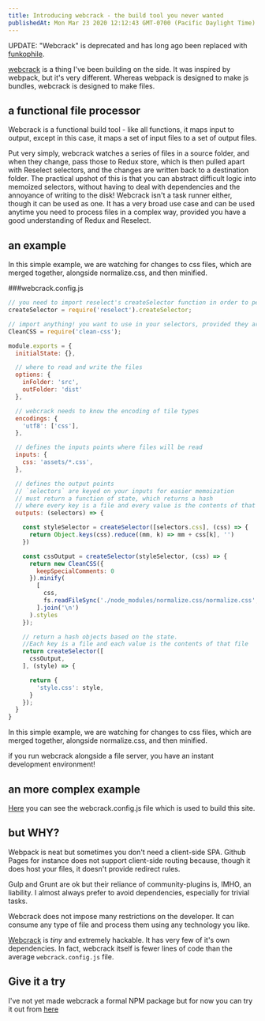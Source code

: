 ```yaml
---
title: Introducing webcrack - the build tool you never wanted
publishedAt: Mon Mar 23 2020 12:12:43 GMT-0700 (Pacific Daylight Time)
---
```


UPDATE: "Webcrack" is deprecated and has long ago been replaced with [funkophile](https://www.npmjs.com/package/funkophile).

[webcrack](https://github.com/adamwong246/adamwong246.github.io/tree/dev/webcrack) is a thing I've been building on the side. It was inspired by webpack, but it's very different. Whereas webpack is designed to make js bundles, webcrack is designed to make files.

## a functional file processor

Webcrack is a functional build tool - like all functions, it maps input to output, except in this case, it maps a set of input files to a set of output files.

Put very simply, webcrack watches a series of files in a source folder, and when they change, pass those to Redux store, which is then pulled apart with Reselect selectors, and the changes are written back to a destination folder. The practical upshot of this is that you can abstract difficult logic into memoized selectors, without having to deal with dependencies and the annoyance of writing to the disk! Webcrack isn't a task runner either, though it can be used as one. It has a very broad use case and can be used anytime you need to process files in a complex way, provided you have a good understanding of Redux and Reselect.

## an example

In this simple example, we are watching for changes to css files, which are merged together, alongside normalize.css, and then minified.

###webcrack.config.js

```javascript
// you need to import reselect's createSelector function in order to perform memoized logic
createSelector = require('reselect').createSelector;

// import anything! you want to use in your selectors, provided they are *purely functional*
CleanCSS = require('clean-css');

module.exports = {
  initialState: {},

  // where to read and write the files
  options: {
    inFolder: 'src',
    outFolder: 'dist'
  },

  // webcrack needs to know the encoding of tile types
  encodings: {
    'utf8': ['css'],
  },

  // defines the inputs points where files will be read
  inputs: {
    css: 'assets/*.css',
  },

  // defines the output points
  // `selectors` are keyed on your inputs for easier memoization
  // must return a function of state, which returns a hash
  // where every key is a file and every value is the contents of that file
  outputs: (selectors) => {

    const styleSelector = createSelector([selectors.css], (css) => {
      return Object.keys(css).reduce((mm, k) => mm + css[k], '')
    })

    const cssOutput = createSelector(styleSelector, (css) => {
      return new CleanCSS({
        keepSpecialComments: 0
      }).minify(
        [
          css,
          fs.readFileSync('./node_modules/normalize.css/normalize.css', 'utf8')
        ].join('\n')
      ).styles
    });

    // return a hash objects based on the state.
    //Each key is a file and each value is the contents of that file
    return createSelector([
      cssOutput,
    ], (style) => {

      return {
        'style.css': style,
      }
    });
  }
}
```
In this simple example, we are watching for changes to css files, which are merged together, alongside normalize.css, and then minified.

if you run webcrack alongside a file server, you have an instant development environment!

## an more complex example

[Here](https://github.com/adamwong246/adamwong246.github.io/blob/dev/webcrack.config.js) you can see the webcrack.config.js file which is used to build this site.

## but WHY?

Webpack is neat but sometimes you don't need a client-side SPA. Github Pages for instance does not support client-side routing because, though it does host your files, it doesn't provide redirect rules.

Gulp and Grunt are ok but their reliance of community-plugins is, IMHO, an liability. I almost always prefer to avoid dependencies, especially for trivial tasks.

Webcrack does not impose many restrictions on the developer. It can consume any type of file and process them using any technology you like.

[Webcrack](https://github.com/adamwong246/adamwong246.github.io/blob/dev/webcrack/index.js) is *tiny* and extremely hackable. It has very few of it's own dependencies. In fact, webcrack itself is fewer lines of code than the average `webcrack.config.js` file.

## Give it a try

I've not yet made webcrack a formal NPM package but for now you can try it out from [here](https://github.com/adamwong246/adamwong246.github.io/tree/dev/webcrack)
